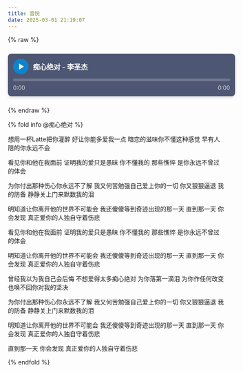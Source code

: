 ```yaml
---
title: 音悦
date: 2025-03-01 21:19:07
---
```

{% raw %}
<div class="custom-audio-player">
  <div class="audio-info">
    <button class="play-button" id="playButton" aria-label="播放音频">
      <svg class="play-icon" viewBox="0 0 24 24" fill="white">
        <path d="M8 5v14l11-7z"/>
      </svg>
      <svg class="pause-icon" viewBox="0 0 24 24" fill="white">
        <path d="M6 19h4V5H6v14zm8-14v14h4V5h-4z"/>
      </svg>
    </button>
    <div class="audio-title">痴心绝对 - 李圣杰</div>
  </div>

  <div class="progress-container" id="progressContainer">
    <div class="progress-bar" id="progressBar"></div>
  </div>

  <div class="time-display">
    <span id="currentTime">0:00</span>
    <span id="duration">0:00</span>
  </div>

  <!-- 修正后的音频路径 -->
  <audio id="audioElement" style="display: none;">
    <source src="/music/痴心绝对.mp3" type="audio/mpeg">
    你的浏览器不支持音频播放。
  </audio>
</div>

<style>
  /* 自定义播放器样式 */
  .custom-audio-player {
    width: 100%;
    background-color: rgba(34, 46, 80, 0.8);
    border-radius: 8px;
    padding: 12px;
    margin: 1.5rem 0;
    box-shadow: 0 4px 6px rgba(0, 0, 0, 0.1);
  }
  .audio-info { display: flex; align-items: center; margin-bottom: 10px; }
  .audio-title { 
    color: #ffffff;
    font-size: 1rem;
    font-weight: 600;
    margin-left: 10px;
    flex-grow: 1;
  }
  .play-button {
    background-color: #0e83cd;
    border: none;
    border-radius: 50%;
    width: 36px;
    height: 36px;
    cursor: pointer;
    transition: background-color 0.3s;
    display: flex;
    justify-content: center;
    align-items: center;
  }
  .progress-container {
    width: 100%;
    height: 6px;
    background-color: rgba(255, 255, 255, 0.2);
    border-radius: 3px;
    margin-bottom: 8px;
  }
  .progress-bar {
    height: 100%;
    background-color: #0e83cd;
    border-radius: 3px;
    width: 0%;
    transition: width 0.1s linear;
  }
  .time-display {
    display: flex;
    justify-content: space-between;
    color: rgba(255, 255, 255, 0.8);
    font-size: 0.8rem;
  }
  .pause-icon { display: none; }
</style>

<script>
document.addEventListener('DOMContentLoaded', function() {
  const audioElement = document.getElementById('audioElement');
  const playButton = document.getElementById('playButton');
  const playIcon = document.querySelector('.play-icon');
  const pauseIcon = document.querySelector('.pause-icon');
  const progressBar = document.getElementById('progressBar');
  const progressContainer = document.getElementById('progressContainer');
  const currentTimeDisplay = document.getElementById('currentTime');
  const durationDisplay = document.getElementById('duration');

  // 初始化时间显示
  audioElement.addEventListener('loadedmetadata', () => {
    durationDisplay.textContent = formatTime(audioElement.duration);
  });

  // 进度条更新
  audioElement.addEventListener('timeupdate', () => {
    const percent = (audioElement.currentTime / audioElement.duration) * 100;
    progressBar.style.width = `${percent}%`;
    currentTimeDisplay.textContent = formatTime(audioElement.currentTime);
  });

  // 播放/暂停控制
  playButton.addEventListener('click', () => {
    audioElement.paused ? audioElement.play() : audioElement.pause();
    playIcon.style.display = audioElement.paused ? 'block' : 'none';
    pauseIcon.style.display = audioElement.paused ? 'none' : 'block';
  });

  // 点击进度条跳转
  progressContainer.addEventListener('click', (e) => {
    const rect = progressContainer.getBoundingClientRect();
    const percent = (e.clientX - rect.left) / rect.width;
    audioElement.currentTime = percent * audioElement.duration;
  });

  // 时间格式化函数
  function formatTime(seconds) {
    const mins = Math.floor(seconds / 60);
    const secs = Math.floor(seconds % 60);
    return `${mins}:${secs.toString().padStart(2, '0')}`;
  }
});
</script>
{% endraw %}


{% fold info @痴心绝对 %}

想用一杯Latte把你灌醉
好让你能多爱我一点
暗恋的滋味你不懂这种感觉
早有人陪的你永远不会

看见你和他在我面前
证明我的爱只是愚昧
你不懂我的 那些憔悴
是你永远不曾过的体会

为你付出那种伤心你永远不了解
我又何苦勉强自己爱上你的一切
你又狠狠逼退 我的防备
静静关上门来默数我的泪

明知道让你离开他的世界不可能会
我还傻傻等到奇迹出现的那一天
直到那一天 你会发现
真正爱你的人独自守着伤悲

看见你和他在我面前
证明我的爱只是愚昧
你不懂我的 那些憔悴
是你永远不曾过的体会

明知道让你离开他的世界不可能会
我还傻傻等到奇迹出现的那一天
直到那一天 你会发现
真正爱你的人独自守着伤悲

曾经我以为我自己会后悔
不想爱得太多痴心绝对
为你落第一滴泪
为你作任何改变
也唤不回你对我的坚决

为你付出那种伤心你永远不了解
我又何苦勉强自己爱上你的一切
你又狠狠逼退 我的防备
静静关上门来默数我的泪

明知道让你离开他的世界不可能会
我还傻傻等到奇迹出现的那一天
直到那一天 你会发现
真正爱你的人独自守着伤悲

直到那一天 你会发现
真正爱你的人独自守着伤悲

{% endfold %}
